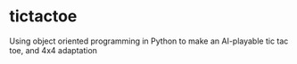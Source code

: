 # tictactoe
Using object oriented programming in Python to make an AI-playable tic tac toe, and 4x4 adaptation
